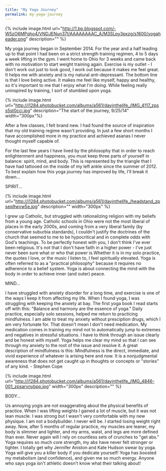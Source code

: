 ```yaml
---
title: "My Yoga Journey"
permalink: my-yoga-journey
---
```

{% include image.html url="http://1.bp.blogspot.com/-W5zO6MPqho4/VNDJENun37I/AAAAAAAAC_A/M3SLpy3pxzg/s1600/yogaheader.png" description="" %}

My yoga journey began in September 2014. For the year and a half leading up to that point I had been on a strict strength training regimen, 4 to 5 days a week lifting in the gym. I went home to Ohio for 3 weeks and came back with no motivation to start weight training again. Exercise is my outlet - I don't work out just to look good, I work out because it makes me feel great. It helps me with anxiety and is my natural anti-depressant. The bottom line is that I love being active. It makes me feel like myself, happy and healthy, so it's important to me that I enjoy what I'm doing. While feeling really uninspired by training, I sort of stumbled upon yoga.

{% include image.html url="http://i1284.photobucket.com/albums/a561/dayinthelife_/IMG_4117_zpss5st0cci.jpg" description="The start of the journey, 9/25/14" width="300px"%}

After a few classes, I felt brand new. I had found the source of inspiration that my old training regime wasn't providing. In just a few short months I have accomplished more in my practice and achieved asanas I never thought myself capable of.

For the last few years I have lived by the philosophy that in order to reach enlightenment and happiness, you must keep three parts of yourself in balance: spirit, mind, and body. This is represented by the triangle that I have had tattooed on the inside of my left ankle since the summer of 2012. To best explain how this yoga journey has improved by life, I'll break it down...

SPIRIT...

{% include image.html url="http://i1284.photobucket.com/albums/a561/dayinthelife_/headstand_zpseq9wvw5e.jpg" description="" width="300px" %}

I grew up Catholic, but struggled with rationalizing religion with my beliefs from a young age. Catholic schools in Ohio were not the most liberal of places in the early 2000s, and coming from a very liberal family (by conservative suburbia standards), I couldn't justify the doctrines of the church that seemed to me to be hypocritical and in complete odds with God's teachings. To be perfectly honest with you, I don't think I've ever been religious. It's not that I don't have faith in a higher power - I've just never been sure what or who that power is.Whether it is in my solo practice, the quotes I love, or the music I listen to, I feel spiritually elevated. Yoga is often referred to as a "practical philosophy" because it requires no adherence to a belief system. Yoga is about connecting the mind with the body in order to achieve inner (and outer) peace.

MIND...

I have struggled with anxiety disorder for a long time, and exercise is one of the ways I keep it from affecting my life. When I found yoga, I was struggling with keeping the anxiety at bay. The first yoga book I read starts off with this: "Balance and harmony are the essence of yoga." Daily practice, especially solo sessions, helped me return to practicing mindfulness. I am able to treat my anxiety without presciption drugs, which I am very fortunate for. That doesn't mean I don't need medication. My medication comes in training my mind not to automatically jump to extremes and negatives in stressful situations. I have to think through an issue clearly and be honest with myself. Yoga helps me clear my mind so that I can see through my anxiety to the root of the issue and resolve it. A great description of mindfulness is this:
Mindfulness is the direct, immediate, and vivid experience of whatever is arising here and now. It is a nonjudgmental awareness that does not get caught up in thoughts or concepts or "stories" of any kind. - Stephen Cope 

{% include image.html url="http://i1284.photobucket.com/albums/a561/dayinthelife_/IMG_4846-001_zpsarvnybpp.jpg" width="300px" description="" %}

BODY...

Us annoying yogis are not exaggerating about the physical benefits of practice. When I was lifting weights I gained a lot of muscle, but it was not lean muscle. I was strong but I wasn't very comfortable with my new physique. I am not a bodybuilder. I never will be. I started losing weight right away. Now, after 5 months of regular practice, my muscles are leaner, my body is slimmer and lighter, and my arms, waist, and legs are more defined than ever. Never again will I rely on countless sets of crunches to "get abs." Yoga requires so much core strength, my abs have never felt stronger or tighter. I totally get why Jennifer Aniston and Kate Hudson swear by yoga. Yoga will give you a killer body if you dedicate yourself! Yoga has boosted my metabolism (and confidence), and given me so much energy. Anyone who says yoga isn't athletic doesn't know what their talking about!
